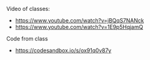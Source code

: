 Video of classes:
- https://www.youtube.com/watch?v=jBQqS7NANck
- https://www.youtube.com/watch?v=1E9p5HqjamQ

Code from class
- https://codesandbox.io/s/ox91q0v87y